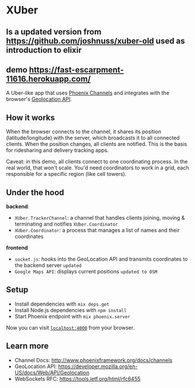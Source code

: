 # XUber

## Is a updated version from https://github.com/joshnuss/xuber-old used as introduction to elixir
## demo https://fast-escarpment-11616.herokuapp.com/

A Uber-like app that uses [Phoenix Channels](http://www.phoenixframework.org/docs/channels) and integrates with the browser's [Geolocation API](https://developer.mozilla.org/en-US/docs/Web/API/Geolocation).

## How it works

When the browser connects to the channel, it shares its position (latitude/longitude) with the server, which broadcasts it to all connected clients. When the position changes, all clients are notified. This is the basis for ridesharing and delivery tracking apps.

Caveat: in this demo, all clients connect to one coordinating process. In the real world, that won't scale. You'd need coordinators to work in a grid, each responsible for a specific region (like cell towers).

## Under the hood

**backend**:

- `XUber.TrackerChannel`: a channel that handles clients joining, moving & terminating and notifies `XUber.Coordinator`
- `XUber.Coordinator`: a process that manages a list of names and their coordinates

**frontend**

- `socket.js`: hooks into the GeoLocation API and transmits coordinates to the backend server `updated`
- `Google Maps API`: displays current positions `updated to OSM`

## Setup

  * Install dependencies with `mix deps.get`
  * Install Node.js dependencies with `npm install`
  * Start Phoenix endpoint with `mix phoenix.server`

Now you can visit [`localhost:4000`](http://localhost:4000) from your browser.

## Learn more

  * Channel Docs: http://www.phoenixframework.org/docs/channels
  * GeoLocation API: https://developer.mozilla.org/en-US/docs/Web/API/Geolocation
  * WebSockets RFC: https://tools.ietf.org/html/rfc6455
